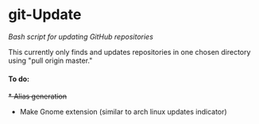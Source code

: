 # git-Update
*Bash script for updating GitHub repositories*

This currently only finds and updates repositories in one chosen directory using "pull origin master."

#### To do:
~~* Alias generation~~
* Make Gnome extension (similar to arch linux updates indicator)
